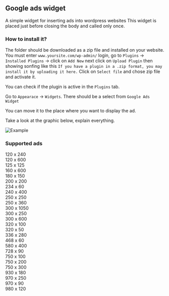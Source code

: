## Google ads widget

A simple widget for inserting ads into wordpress websites
This widget is placed just before closing the body and called only once.

### How to install it?

The folder should be downloaded as a zip file and installed on your website. 
You must enter `www.yoursite.com/wp-admin/` login, go to `Plugins` -> `Installed Plugins` -> click on `Add New` next click on `Upload Plugin` then showing sonfing like this ```If you have a plugin in a .zip format, you may install it by uploading it here.``` Click on `Select file` and chose zip file and activate it.

You can check if the plugin is active in the `Plugins` tab.

Go to `Appearace` -> `Widgets`. There should be a select from `Google Ads Widget`

You can move it to the place where you want to display the ad.

Take a look at the graphic below, explain everything.

![Example](https://github.com/tomik23/google-ads-widget/blob/master/google-widget.png)

### Supported ads

120 x 240  
120 x 600  
125 x 125  
160 x 600  
180 x 150  
200 x 200  
234 x 60  
240 x 400  
250 x 250  
250 x 360  
300 x 1050  
300 x 250  
300 x 600  
320 x 100  
320 x 50  
336 x 280  
468 x 60  
580 x 400  
728 x 90  
750 x 100  
750 x 200  
750 x 300  
930 x 180  
970 x 250  
970 x 90  
980 x 120